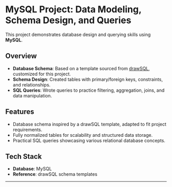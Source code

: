 # MySQL Project: Data Modeling, Schema Design, and Queries

This project demonstrates database design and querying skills using **MySQL**.  

## Overview
- **Database Schema**: Based on a template sourced from [drawSQL](https://drawsql.app), customized for this project.  
- **Schema Design**: Created tables with primary/foreign keys, constraints, and relationships.  
- **SQL Queries**: Wrote queries to practice filtering, aggregation, joins, and data manipulation.  

## Features
- Database schema inspired by a drawSQL template, adapted to fit project requirements.  
- Fully normalized tables for scalability and structured data storage.  
- Practical SQL queries showcasing various relational database concepts.  

## Tech Stack
- **Database**: MySQL  
- **Reference**: drawSQL schema templates
  
---
